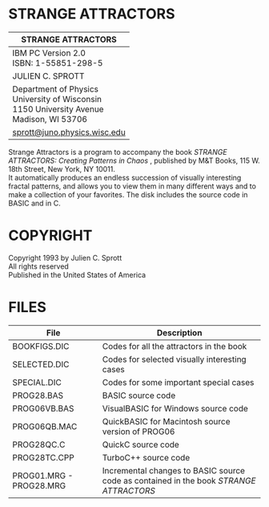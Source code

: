 # STRANGE ATTRACTORS   

|  STRANGE ATTRACTORS  | 
| --- |  
|  IBM PC Version 2.0 <br> ISBN: 1-55851-298-5  |  
|  JULIEN C. SPROTT  |  
|  Department of Physics <br> University of Wisconsin <br> 1150 University Avenue <br> Madison, WI 53706  |  
|  sprott@juno.physics.wisc.edu |


Strange Attractors is a program to accompany the book *STRANGE ATTRACTORS: Creating Patterns in Chaos* , published by M&T Books, 115 W. 18th Street, New York, NY 10011.   
It automatically produces an endless succession of visually interesting fractal patterns, and allows you to view them in many different ways and to make a collection of your favorites.  The disk includes the source code in BASIC and in C. 

# COPYRIGHT
Copyright 1993 by Julien C. Sprott  
All rights reserved  
Published in the United States of America  

# FILES
| File | Description |  
| --- | --- |
| BOOKFIGS.DIC     |  Codes for all the attractors in the book  |
| SELECTED.DIC     |  Codes for selected visually interesting cases  |
| SPECIAL.DIC      |  Codes for some important special cases  |
| PROG28.BAS       |  BASIC source code |
| PROG06VB.BAS     |  VisualBASIC for Windows source code  |
| PROG06QB.MAC     |  QuickBASIC for Macintosh source version of PROG06 |
| PROG28QC.C       |  QuickC source code |
| PROG28TC.CPP     |  TurboC++ source code |
| PROG01.MRG - PROG28.MRG |  Incremental changes to BASIC source code as contained in the book *STRANGE ATTRACTORS* |  


